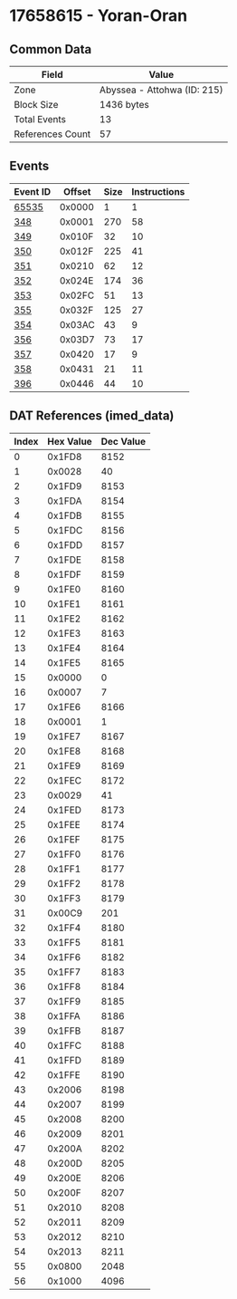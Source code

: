 # 17658615 - Yoran-Oran

## Common Data

| Field            | Value                       |
|------------------|-----------------------------|
| Zone             | Abyssea - Attohwa (ID: 215) |
| Block Size       | 1436 bytes                  |
| Total Events     | 13                          |
| References Count | 57                          |

## Events

| Event ID            | Offset   |   Size |   Instructions |
|---------------------|----------|--------|----------------|
| [65535](./65535.md) | 0x0000   |      1 |              1 |
| [348](./348.md)     | 0x0001   |    270 |             58 |
| [349](./349.md)     | 0x010F   |     32 |             10 |
| [350](./350.md)     | 0x012F   |    225 |             41 |
| [351](./351.md)     | 0x0210   |     62 |             12 |
| [352](./352.md)     | 0x024E   |    174 |             36 |
| [353](./353.md)     | 0x02FC   |     51 |             13 |
| [355](./355.md)     | 0x032F   |    125 |             27 |
| [354](./354.md)     | 0x03AC   |     43 |              9 |
| [356](./356.md)     | 0x03D7   |     73 |             17 |
| [357](./357.md)     | 0x0420   |     17 |              9 |
| [358](./358.md)     | 0x0431   |     21 |             11 |
| [396](./396.md)     | 0x0446   |     44 |             10 |

## DAT References (imed_data)

|   Index | Hex Value   |   Dec Value |
|---------|-------------|-------------|
|       0 | 0x1FD8      |        8152 |
|       1 | 0x0028      |          40 |
|       2 | 0x1FD9      |        8153 |
|       3 | 0x1FDA      |        8154 |
|       4 | 0x1FDB      |        8155 |
|       5 | 0x1FDC      |        8156 |
|       6 | 0x1FDD      |        8157 |
|       7 | 0x1FDE      |        8158 |
|       8 | 0x1FDF      |        8159 |
|       9 | 0x1FE0      |        8160 |
|      10 | 0x1FE1      |        8161 |
|      11 | 0x1FE2      |        8162 |
|      12 | 0x1FE3      |        8163 |
|      13 | 0x1FE4      |        8164 |
|      14 | 0x1FE5      |        8165 |
|      15 | 0x0000      |           0 |
|      16 | 0x0007      |           7 |
|      17 | 0x1FE6      |        8166 |
|      18 | 0x0001      |           1 |
|      19 | 0x1FE7      |        8167 |
|      20 | 0x1FE8      |        8168 |
|      21 | 0x1FE9      |        8169 |
|      22 | 0x1FEC      |        8172 |
|      23 | 0x0029      |          41 |
|      24 | 0x1FED      |        8173 |
|      25 | 0x1FEE      |        8174 |
|      26 | 0x1FEF      |        8175 |
|      27 | 0x1FF0      |        8176 |
|      28 | 0x1FF1      |        8177 |
|      29 | 0x1FF2      |        8178 |
|      30 | 0x1FF3      |        8179 |
|      31 | 0x00C9      |         201 |
|      32 | 0x1FF4      |        8180 |
|      33 | 0x1FF5      |        8181 |
|      34 | 0x1FF6      |        8182 |
|      35 | 0x1FF7      |        8183 |
|      36 | 0x1FF8      |        8184 |
|      37 | 0x1FF9      |        8185 |
|      38 | 0x1FFA      |        8186 |
|      39 | 0x1FFB      |        8187 |
|      40 | 0x1FFC      |        8188 |
|      41 | 0x1FFD      |        8189 |
|      42 | 0x1FFE      |        8190 |
|      43 | 0x2006      |        8198 |
|      44 | 0x2007      |        8199 |
|      45 | 0x2008      |        8200 |
|      46 | 0x2009      |        8201 |
|      47 | 0x200A      |        8202 |
|      48 | 0x200D      |        8205 |
|      49 | 0x200E      |        8206 |
|      50 | 0x200F      |        8207 |
|      51 | 0x2010      |        8208 |
|      52 | 0x2011      |        8209 |
|      53 | 0x2012      |        8210 |
|      54 | 0x2013      |        8211 |
|      55 | 0x0800      |        2048 |
|      56 | 0x1000      |        4096 |

